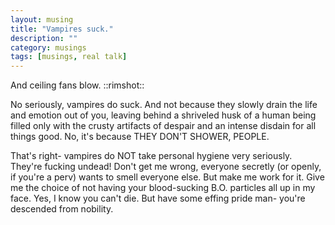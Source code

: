 ```yaml
---
layout: musing
title: "Vampires suck."
description: ""
category: musings
tags: [musings, real talk]
---
```


And ceiling fans blow. ::rimshot::

No seriously, vampires do suck. And not
because they slowly drain the life and emotion out of you, leaving behind a
shriveled husk of a human being filled only with the crusty artifacts of despair
and an intense disdain for all things good. No, it's because THEY DON'T SHOWER,
PEOPLE.

That's right- vampires do NOT take personal hygiene very seriously. They're
fucking undead! Don't get me wrong, everyone secretly (or openly, if you're a
perv) wants to smell everyone else. But make me work for it. Give me the choice
of not having your blood-sucking B.O. particles all up in my face. Yes, I know
you can't die. But have some effing pride man- you're descended from nobility.

